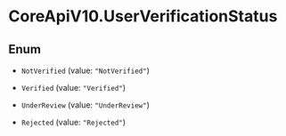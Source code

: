 # CoreApiV10.UserVerificationStatus

## Enum


* `NotVerified` (value: `"NotVerified"`)

* `Verified` (value: `"Verified"`)

* `UnderReview` (value: `"UnderReview"`)

* `Rejected` (value: `"Rejected"`)


